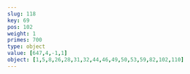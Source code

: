 ```yaml
---
slug: 118
key: 69
pos: 102
weight: 1
primes: 700
type: object
value: [647,4,-1,1]
object: [1,5,8,26,28,31,32,44,46,49,50,53,59,82,102,110]
---
```

